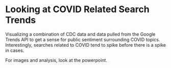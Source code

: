 # Looking at COVID Related Search Trends

Visualizing a combination of CDC data and data pulled from the Google Trends API to get a sense for public sentiment surrounding COVID topics. Interestingly, searches related to COVID tend to spike before there is a spike in cases.

For images and analysis, look at the powerpoint.
